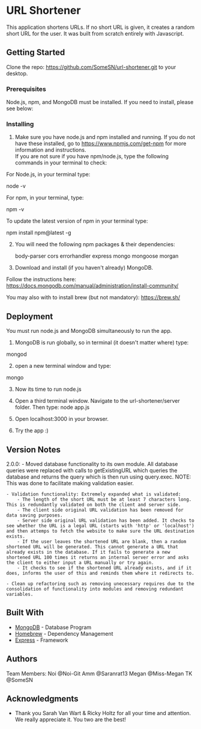 # URL Shortener

This application shortens URLs. If no short URL is given, it creates a random short URL for the user. It was built from scratch entirely with Javascript.


## Getting Started

Clone the repo: https://github.com/SomeSN/url-shortener.git to your desktop.

### Prerequisites
Node.js, npm, and MongoDB must be installed. If you need to install, please see below: 

### Installing

1. Make sure you have node.js and npm installed and running. If you do not have these installed, go to https://www.npmjs.com/get-npm for more information and instructions.  
If you are not sure if you have npm/node.js, type the following commands in your terminal to check:

For Node.js, in your terminal type:

node -v

For npm, in your terminal, type:

npm -v

To update the latest version of npm in your terminal type:

npm install npm@latest -g


2. You will need the following npm packages & their dependencies:     

    body-parser
    cors
    errorhandler
    express
    mongo
    mongoose
    morgan


3. Download and install (if you haven't already) MongoDB.

Follow the instructions here: https://docs.mongodb.com/manual/administration/install-community/

You may also with to install brew (but not mandatory): https://brew.sh/


## Deployment
You must run node.js and MongoDB simultaneously to run the app.

1. MongoDB is run globally, so in terminal (it doesn't matter where) type:

mongod

2. open a new terminal window and type:

 mongo

3. Now its time to run node.js

4. Open a third terminal window. Navigate to the
url-shortener/server folder. Then type:
node app.js

5. Open localhost:3000 in your browser.

6. Try the app :)

## Version Notes

2.0.0:
	- Moved database functionality to its own module. All database queries were replaced with calls to getExistingURL which queries the database and returns the query which is then run using query.exec.
	NOTE: This was done to facilitate making validation easier.

	- Validation functionality: Extremely expanded what is validated:
		- The length of the short URL must be at least 7 characters long. This is redundantly validated on both the client and server side.
		- The client side original URL validation has been removed for data saving purposes.
		- Server side original URL validation has been added. It checks to see whether the URL is a legal URL (starts with 'http' or 'localhost') and then attemps to fetch the website to make sure the URL destination exists.
		- If the user leaves the shortened URL are blank, then a random shortened URL will be generated. This cannot generate a URL that already exists in the database. If it fails to generate a new shortened URL 100 times it returns an internal server error and asks the client to either input a URL manually or try again.
		- It checks to see if the shortened URL already exists, and if it does, informs the user of this and reminds them where it redirects to.
	
	- Clean up refactoring such as removing unecessary requires due to the consolidation of functionality into modules and removing redundant variables.

## Built With

* [MongoDB](https://docs.mongodb.com/) - Database Program
* [Homebrew](https://brew.sh/) - Dependency Management
* [Express](https://expressjs.com/) - Framework


## Authors
Team Members:
Noi @Noi-Git
Amm @Saranrat13
Megan @Miss-Megan
TK @SomeSN


## Acknowledgments

* Thank you Sarah Van Wart & Ricky Holtz for all your time and attention. We really appreciate it. You two are the best!
